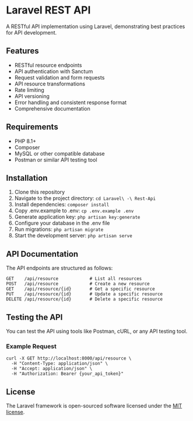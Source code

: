 # Laravel REST API

A RESTful API implementation using Laravel, demonstrating best practices for API development.

## Features

- RESTful resource endpoints
- API authentication with Sanctum
- Request validation and form requests
- API resource transformations
- Rate limiting
- API versioning
- Error handling and consistent response format
- Comprehensive documentation

## Requirements

- PHP 8.1+
- Composer
- MySQL or other compatible database
- Postman or similar API testing tool

## Installation

1. Clone this repository
2. Navigate to the project directory: `cd Laravel\ -\ Rest-Api`
3. Install dependencies: `composer install`
4. Copy .env.example to .env: `cp .env.example .env`
5. Generate application key: `php artisan key:generate`
6. Configure your database in the .env file
7. Run migrations: `php artisan migrate`
8. Start the development server: `php artisan serve`

## API Documentation

The API endpoints are structured as follows:

```
GET    /api/resource            # List all resources
POST   /api/resource            # Create a new resource
GET    /api/resource/{id}       # Get a specific resource
PUT    /api/resource/{id}       # Update a specific resource
DELETE /api/resource/{id}       # Delete a specific resource
```

## Testing the API

You can test the API using tools like Postman, cURL, or any API testing tool.

### Example Request
```
curl -X GET http://localhost:8000/api/resource \
  -H "Content-Type: application/json" \
  -H "Accept: application/json" \
  -H "Authorization: Bearer {your_api_token}"
```

## License

The Laravel framework is open-sourced software licensed under the [MIT license](https://opensource.org/licenses/MIT).
